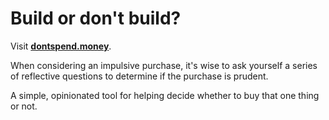 # Build or don't build?

Visit [**dontspend.money**](https://dontspend.money).

When considering an impulsive purchase, it's wise to ask yourself a series of 
reflective questions to determine if the purchase is prudent.

A simple, opinionated tool for helping decide whether to buy that one thing or not.
